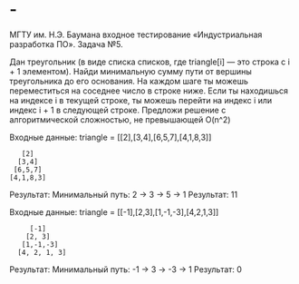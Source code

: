 # -
МГТУ им. Н.Э. Баумана входное тестирование «Индустриальная разработка ПО». Задача №5.

Дан треугольник (в виде списка списков, где triangle[i] — это строка с i + 1 элементом). Найди минимальную сумму пути от вершины треугольника до его основания.
На каждом шаге ты можешь переместиться на соседнее число в строке ниже. Если ты находишься на индексе i в текущей строке, ты можешь перейти на индекс i или индекс i + 1 в следующей строке.
Предложи решение с алгоритмической сложностью, не превышающей O(n^2)
 
Входные данные:
triangle =  [[2],[3,4],[6,5,7],[4,1,8,3]]

       [2]  
      [3,4] 
     [6,5,7]
    [4,1,8,3] 

Результат:
Минимальный путь: 2 → 3 → 5 → 1
Результат: 11

Входные данные:
triangle = [[-1],[2,3],[1,-1,-3],[4,2,1,3]]
 
         [-1]
        [2, 3]
       [1,-1,-3]
      [4, 2, 1, 3] 

Результат:
Минимальный путь: -1 → 3 → -3 → 1
Результат:  0

